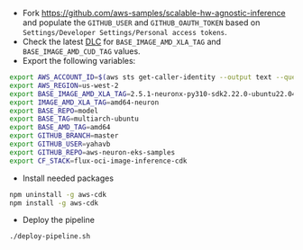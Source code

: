 
* Fork https://github.com/aws-samples/scalable-hw-agnostic-inference and populate the `GITHUB_USER` and `GITHUB_OAUTH_TOKEN` based on `Settings/Developer Settings/Personal access tokens`.
* Check the latest [DLC](https://github.com/aws/deep-learning-containers/blob/master/available_images.md) for `BASE_IMAGE_AMD_XLA_TAG` and `BASE_IMAGE_AMD_CUD_TAG` values.
* Export the following variables:
```bash
export AWS_ACCOUNT_ID=$(aws sts get-caller-identity --output text --query Account)
export AWS_REGION=us-west-2
export BASE_IMAGE_AMD_XLA_TAG=2.5.1-neuronx-py310-sdk2.22.0-ubuntu22.04
export IMAGE_AMD_XLA_TAG=amd64-neuron
export BASE_REPO=model
export BASE_TAG=multiarch-ubuntu
export BASE_AMD_TAG=amd64
export GITHUB_BRANCH=master
export GITHUB_USER=yahavb
export GITHUB_REPO=aws-neuron-eks-samples
export CF_STACK=flux-oci-image-inference-cdk
```
* Install needed packages

```bash
npm uninstall -g aws-cdk
npm install -g aws-cdk
```

* Deploy the pipeline

```bash
./deploy-pipeline.sh
```
